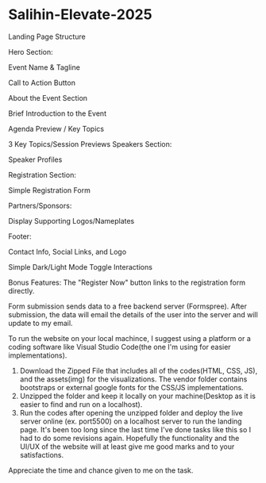 # Salihin-Elevate-2025

Landing Page Structure

Hero Section:

Event Name & Tagline

Call to Action Button

About the Event Section

Brief Introduction to the Event

Agenda Preview / Key Topics

3 Key Topics/Session Previews
Speakers Section:

Speaker Profiles

Registration Section:

Simple Registration Form

Partners/Sponsors:

Display Supporting Logos/Nameplates

Footer:

Contact Info, Social Links, and Logo

Simple Dark/Light Mode Toggle Interactions

Bonus Features:
The "Register Now" button links to the registration form directly.

Form submission sends data to a free backend server (Formspree).
After submission, the data will email the details of the user into the server and will update to my email.

To run the website on your local machince, I suggest using a platform or a coding software like Visual Studio Code(the one I'm using for easier implementations).

1. Download the Zipped File that includes all of the codes(HTML, CSS, JS), and the assets(img) for the visualizations. The vendor folder contains bootstraps or external google fonts for the CSS/JS implementations. 
2. Unzipped the folder and keep it locally on your machine(Desktop as it is easier to find and run on a localhost).
3. Run the codes after opening the unzipped folder and deploy the live server online (ex. port5500) on a localhost server to run the landing page.
It's been too long since the last time I've done tasks like this so I had to do some revisions again. Hopefully the functionality and the UI/UX of the website will at least give me good marks and to your satisfactions.

Appreciate the time and chance given to me on the task. 
